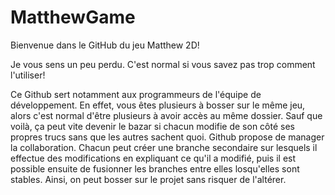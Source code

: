 # MatthewGame
Bienvenue dans le GitHub du jeu Matthew 2D!

Je vous sens un peu perdu. C'est normal si vous savez pas trop comment l'utiliser!

Ce Github sert notamment aux programmeurs de l'équipe de développement. En effet, vous êtes plusieurs à bosser sur le même jeu, alors c'est normal d'être plusieurs à avoir accès au même dossier. Sauf que voilà, ça peut vite devenir le bazar si chacun modifie de son côté ses propres trucs sans que les autres sachent quoi. Github propose de manager la collaboration. Chacun peut créer une branche secondaire sur lesquels il effectue des modifications en expliquant ce qu'il a modifié, puis il est possible ensuite de fusionner les branches entre elles losqu'elles sont stables. Ainsi, on peut bosser sur le projet sans risquer de l'altérer.


